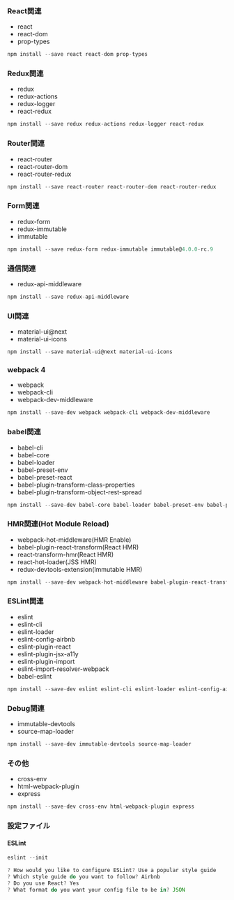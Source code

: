 ### React関連
* react
* react-dom
* prop-types

```js
npm install --save react react-dom prop-types
```
### Redux関連
* redux
* redux-actions
* redux-logger
* react-redux

```js
npm install --save redux redux-actions redux-logger react-redux
```

### Router関連
* react-router
* react-router-dom
* react-router-redux

```js
npm install --save react-router react-router-dom react-router-redux
```

### Form関連
* redux-form
* redux-immutable
* immutable

```js
npm install --save redux-form redux-immutable immutable@4.0.0-rc.9
```

### 通信関連
* redux-api-middleware

```js
npm install --save redux-api-middleware
```

### UI関連
* material-ui@next
* material-ui-icons

```js
npm install --save material-ui@next material-ui-icons
```

### webpack 4
* webpack
* webpack-cli
* webpack-dev-middleware

```js
npm install --save-dev webpack webpack-cli webpack-dev-middleware
```

### babel関連
* babel-cli
* babel-core
* babel-loader
* babel-preset-env
* babel-preset-react
* babel-plugin-transform-class-properties
* babel-plugin-transform-object-rest-spread

```js
npm install --save-dev babel-core babel-loader babel-preset-env babel-preset-react babel-plugin-transform-class-properties babel-plugin-transform-object-rest-spread
```

### HMR関連(Hot Module Reload)
* webpack-hot-middleware(HMR Enable)
* babel-plugin-react-transform(React HMR)
* react-transform-hmr(React HMR)
* react-hot-loader(JSS HMR)
* redux-devtools-extension(Immutable HMR)

```js
npm install --save-dev webpack-hot-middleware babel-plugin-react-transform react-transform-hmr react-hot-loader
```

### ESLint関連
* eslint
* eslint-cli
* eslint-loader
* eslint-config-airbnb
* eslint-plugin-react
* eslint-plugin-jsx-a11y
* eslint-plugin-import
* eslint-import-resolver-webpack
* babel-eslint

```js
npm install --save-dev eslint eslint-cli eslint-loader eslint-config-airbnb eslint-plugin-react eslint-plugin-jsx-a11y eslint-plugin-import eslint-import-resolver-webpack babel-eslint
```

### Debug関連
* immutable-devtools
* source-map-loader

```js
npm install --save-dev immutable-devtools source-map-loader
```

### その他
* cross-env
* html-webpack-plugin
* express

```js
npm install --save-dev cross-env html-webpack-plugin express
```

### 設定ファイル

#### ESLint
```js
eslint --init

? How would you like to configure ESLint? Use a popular style guide
? Which style guide do you want to follow? Airbnb
? Do you use React? Yes
? What format do you want your config file to be in? JSON
```
